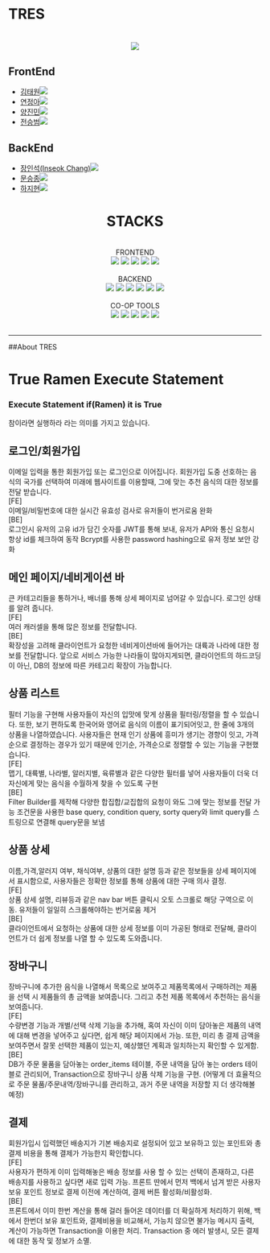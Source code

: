 <h1>TRES<h1>

<div align="center">
<img src= "https://github.com/wecode-bootcamp-korea/45-1st-TRES-backend/assets/126100135/d2883bf1-c1c5-4ca4-9d9b-6f62eb38e6fc">
</div>

## FrontEnd
- <a href="YOUR_LINK_HERE">김태원<img src="https://img.shields.io/badge/GitHub-181717?style=flat-square&logo=GitHub&logoColor=white&link=https://github.com/hongyeollee"/></a>
- <a href="https://github.com/jeonga-yeon">연정아<img src="https://img.shields.io/badge/GitHub-181717?style=flat-square&logo=GitHub&logoColor=white&link=https://github.com/hongyeollee"/></a>
- <a href="YOUR_LINK_HERE">양진민<img src="https://img.shields.io/badge/GitHub-181717?style=flat-square&logo=GitHub&logoColor=white&link=https://github.com/hongyeollee"/></a>
- <a href="YOUR_LINK_HERE">전승범<img src="https://img.shields.io/badge/GitHub-181717?style=flat-square&logo=GitHub&logoColor=white&link=https://github.com/hongyeollee"/></a>

## BackEnd
- <a href="https://github.com/innichang">장인석(Inseok Chang)<img src="https://img.shields.io/badge/github-181717?style=for-the-badge&logo=github&logoColor=white"></a>
- <a href="https://github.com/msj102525">문승종<img src="https://img.shields.io/badge/github-181717?style=for-the-badge&logo=github&logoColor=white"></a>
- <a href="https://github.com/haaazzi">하지현<img src="https://img.shields.io/badge/github-181717?style=for-the-badge&logo=github&logoColor=white"></a>
  
<div align="center"><h1>STACKS</h1></div>
  </br>
<div align="center">FRONTEND</div>
  <div align="center">
  <img src="https://img.shields.io/badge/html5-E34F26?style=for-the-badge&logo=html5&logoColor=white">
    <img src="https://img.shields.io/badge/css-1572B6?style=for-the-badge&logo=css3&logoColor=white">
    <img src="https://img.shields.io/badge/react-61DAFB?style=for-the-badge&logo=react&logoColor=black">
    <img src="https://img.shields.io/badge/javascript-F7DF1E?style=for-the-badge&logo=javascript&logoColor=black">
      <img src="https://img.shields.io/badge/sass-CC6699?style=for-the-badge&logo=sass&logoColor=red"> 

  </div>
</br>
<div align="center">BACKEND</div>
<div align="center">
  <img src="https://img.shields.io/badge/node.js-339933?style=for-the-badge&logo=Node.js&logoColor=white">
  <img src="https://img.shields.io/badge/javascript-F7DF1E?style=for-the-badge&logo=javascript&logoColor=black"> 
  <img src="https://img.shields.io/badge/express-000000?style=for-the-badge&logo=express&logoColor=white">
  <img src="https://img.shields.io/badge/mysql-4479A1?style=for-the-badge&logo=mysql&logoColor=white">
  <img src="https://img.shields.io/badge/npm-CB3837?style=for-the-badge&logo=npm&logoColor=white">
  <img src="https://img.shields.io/badge/TypeORM-262627?style=for-the-badge&logo=TypeORM&logoColor=white">
</div>
</br>
<div align="center">CO-OP TOOLS</div>
<div align="center">  
  <img src="https://img.shields.io/badge/github-181717?style=for-the-badge&logo=github&logoColor=white">
  <img src="https://img.shields.io/badge/git-F05032?style=for-the-badge&logo=git&logoColor=white">
  <img src="https://img.shields.io/badge/Slack-4A154B?style=for-the-badge&logo=Slack&logoColor=white">
  <img src="https://img.shields.io/badge/Trello-0052CC?style=for-the-badge&logo=Trello&logoColor=white">
  <img src="https://img.shields.io/badge/Notion-000000?style=for-the-badge&logo=Notion&logoColor=white">
</div>
</br>

------------------------------------------------------------------------------------------------------------
##About TRES 
<div>
  <h1>True Ramen Execute Statement</h1>
  <h3>Execute Statement if(Ramen) it is True</h3>
  <h>참이라면 실행하라 라는 의미를 가지고 있습니다.</h2>
</div>

<h2>로그인/회원가입</h2>
이메일 입력을 통한 회원가입 또는 로그인으로 이어집니다. 회원가입 도중 선호하는 음식의 국가를 선택하여 미래에 웹사이트를 이용할때, 그에 맞는 추천 음식의 대한 정보를 전달 받습니다.
<br>
[FE]<br>
이메일/비밀번호에 대한 실시간 유효성 검사로 유저들이 번거로움 완화
<br>
[BE]<br>
로그인시 유저의 고유 id가 담긴 숫자를 JWT를 통해 보내, 유저가 API와 통신 요청시 항상 id를 체크하여 동작
Bcrypt를 사용한 password hashing으로 유저 정보 보안 강화
<br>
<h2>메인 페이지/네비게이션 바</h2>
큰 카테고리들을 통하거나, 배너를 통해 상세 페이지로 넘어갈 수 있습니다. 로그인 상태를 알려 줍니다.
<br>
[FE]<br>
여러 캐러셀을 통해 많은 정보를 전달합니다. 
<br>
[BE]<br>
확장성을 고려해 클라이언트가 요청한 네비게이션바에 들어가는 대륙과 나라에 대한 정보를 전달합니다. 앞으로 서비스 가능한 나라들이 많아지게되면, 클라이언트의 하드코딩이 아닌, DB의 정보에 따른 카테고리 확장이 가능합니다. 
<br>
<h2>상품 리스트</h2>
필터 기능을 구현해 사용자들이 자신의 입맛에 맞게 상품을 필터링/정렬을 할 수 있습니다. 또한, 보기 편하도록 한국어와 영어로 음식의 이름이 표기되어잇고, 한 줄에 3개의 상품을 나열하였습니다. 사용자들은 현재 인기 상품에 흥미가 생기는 경향이 잇고, 가격순으로 결정하는 경우가 있기 때문에 인기순, 가격순으로 정렬할 수 있는 기능을 구현했습니다. 
<br>
[FE]<br>
맵기, 대륙별, 나라별, 알러지별, 육류별과 같은 다양한 필터를 넣어 사용자들이 더욱 더 자신에게 맞는 음식을 수월하게 찾을 수 있도록 구현
<br>
[BE]<br>
Filter Builder를 제작해 다양한 합집합/교집합의 요청이 와도 그에 맞는 정보를 전달 가능
조건문을 사용한 base query, condition query, sorty query와 limit query를 스트링으로 연결해 query문을 보냄
<br>
<h2>상품 상세</h2>
이름,가격,알러지 여부, 채식여부, 상품의 대한 설명 등과 같은 정보들을 상세 페이지에서 표시함으로, 사용자들은 정확한 정보를 통해 상품에 대한 구매 의사 결정. 
<br>
[FE]<br>
상품 상세 설명, 리뷰등과 같은 nav bar 버튼 클릭시 오토 스크롤로 해당 구역으로 이동. 유저들이 일일히 스크롤해야하는 번거로움 제거
<br>
[BE]<br>
클라이언트에서 요청하는 상품에 대한 상세 정보를 이미 가공된 형태로 전달해, 클라이언트가 더 쉽게 정보를 나열 할 수 있도록 도와줍니다.
<br>
<h2>장바구니</h2>
장바구니에 추가한 음식을 나열해서 목록으로 보여주고 제품목록에서 구매하려는 제품을 선택 시 제품들의 총 금액을 보여줍니다. 그리고 추천 제품 목록에서 추천하는 음식을 보여줍니다.
<br>
[FE]<br>
수량변경 기능과 개별/선택 삭제 기능을 추가해, 혹여 자신이 이미 담아놓은 제품의 내역에 대해 변경을 넣어주고 싶다면, 쉽게 해당 페이지에서 가능. 또한, 미리 총 결제 금액을 보여주면서 잘못 선택한 제품이 있는지, 예상했던 계획과 일치하는지 확인할 수 있게함.
<br>
[BE]<br>
DB가 주문 물품을 담아놓는 order_items 테이블, 주문 내역을 담아 놓는 orders 테이블로 관리되어, Transaction으로 장바구니 상품 삭제 기능을 구현. (어떻게 더 효율적으로 주문 물품/주문내역/장바구니를 관리하고, 과거 주문 내역을 저장할 지 더 생각해볼 예정)
<br>
<h2>결제</h2>
회원가입시 입력했던 배송지가 기본 배송지로 설정되어 있고 보유하고 있는 포인트와 총결제 비용을 통해 결제가 가능한지 확인합니다.
<br>
[FE]<br>
사용자가 편하게 이미 입력해놓은 배송 정보를 사용 할 수 있는 선택이 존재하고, 다른 배송지를 사용하고 싶다면 새로 입력 가능. 프론트 딴에서 먼저 백에서 넘겨 받은 사용자 보유 포인트 정보로 결제 이전에 계산하여, 결제 버튼 활성화/비활성화. 
<br>
[BE]<br>
프론트에서 이미 한번 계산을 통해 걸러 들어온 데이터를 더 확실하게 처리하기 위해, 백에서 한번더 보유 포인트와, 결제비용을 비교해서, 가능치 않으면 불가능 메시지 출력, 계산이 가능하면 Transaction을 이용한 처리. Transaction 중 에러 발생시, 모든 결제에 대한 동작 및 정보가 소멸.
<br>








